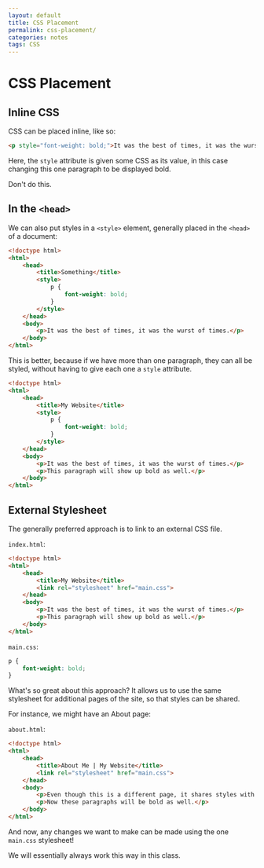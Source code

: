 ```yaml
---
layout: default
title: CSS Placement
permalink: css-placement/
categories: notes
tags: CSS
---
```


CSS Placement
=============


Inline CSS
----------

CSS can be placed inline, like so:

```html
<p style="font-weight: bold;">It was the best of times, it was the wurst of times.</p>
```

Here, the `style` attribute is given some CSS as its value, in this case changing this one paragraph to be displayed bold.

Don't do this.


In the `<head>`
---------------

We can also put styles in a `<style>` element, generally placed in the `<head>` of a document:

```html
<!doctype html>
<html>
	<head>
		<title>Something</title>
		<style>
			p {
				font-weight: bold;
			}
		</style>
	</head>
	<body>
		<p>It was the best of times, it was the wurst of times.</p>
	</body>
</html>
```

This is better, because if we have more than one paragraph, they can all be styled, without having to give each one a `style` attribute.

```html
<!doctype html>
<html>
	<head>
		<title>My Website</title>
		<style>
			p {
				font-weight: bold;
			}
		</style>
	</head>
	<body>
		<p>It was the best of times, it was the wurst of times.</p>
		<p>This paragraph will show up bold as well.</p>
	</body>
</html>
```


External Stylesheet
-------------------

The generally preferred approach is to link to an external CSS file.

`index.html`:

```html
<!doctype html>
<html>
	<head>
		<title>My Website</title>
		<link rel="stylesheet" href="main.css">
	</head>
	<body>
		<p>It was the best of times, it was the wurst of times.</p>
		<p>This paragraph will show up bold as well.</p>
	</body>
</html>
```

`main.css`:

```css
p {
	font-weight: bold;
}
```

What's so great about this approach? It allows us to use the same stylesheet for additional pages of the site, so that styles can be shared.

For instance, we might have an About page:

`about.html`:

```html
<!doctype html>
<html>
	<head>
		<title>About Me | My Website</title>
		<link rel="stylesheet" href="main.css">
	</head>
	<body>
		<p>Even though this is a different page, it shares styles with the homepage by linking to the same CSS file.</p>
		<p>Now these paragraphs will be bold as well.</p>
	</body>
</html>
```

And now, any changes we want to make can be made using the one `main.css` stylesheet!

We will essentially always work this way in this class.